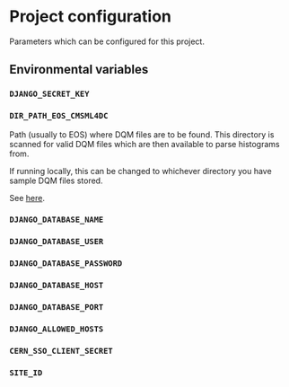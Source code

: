 # Project configuration

Parameters which can be configured for this project.

## Environmental variables

### `DJANGO_SECRET_KEY`

### `DIR_PATH_EOS_CMSML4DC`

Path (usually to EOS) where DQM files are to be found. 
This directory is scanned for valid DQM files which are then
available to parse histograms from.

If running locally, this can be changed to whichever directory
you have sample DQM files stored.

See [here](apps/histogram_file_manager/management.md#discover_dqm_files).

### `DJANGO_DATABASE_NAME`

### `DJANGO_DATABASE_USER`

### `DJANGO_DATABASE_PASSWORD`

### `DJANGO_DATABASE_HOST`

### `DJANGO_DATABASE_PORT`

### `DJANGO_ALLOWED_HOSTS`

### `CERN_SSO_CLIENT_SECRET`

### `SITE_ID`
